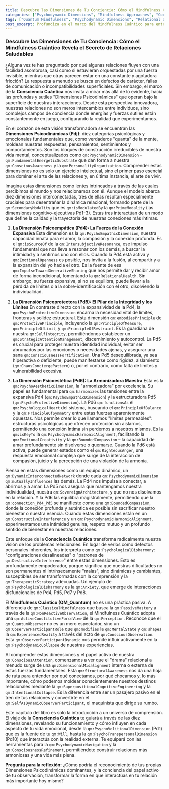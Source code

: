 ```yaml
---
title: Descubre las Dimensiones de Tu Conciencia: Cómo el Mindfulness Cuántico Revela el Secreto de Relaciones Saludables
categories: ["Psychodynamic Dimensions", "Mindfulness Approaches", "Core Concepts"]
tags: ["Quantum Mindfulness", "Psychodynamic Dimensions", "Relational Dynamics", "Consciousness", "Emotional Intelligence", "Self-Awareness", "Empathy", "Boundaries", "Interference Patterns", "Personal Growth"]
post_excerpt: Profundiza en el marco del Mindfulness Cuántico para entender cómo las Dimensiones Psicodinámicas—especialmente la Psicoempática, Psicoprotectora y Psicoestética—moldean nuestras relaciones. Este artículo explora cómo el equilibrio y la alineación de estas fuerzas internas son clave para fomentar conexiones auténticas y liberarse de patrones relacionales disfuncionales. Descubre cómo tu conciencia activa puede transformar tu experiencia relacional, pasando de la fricción a la armonía.
---
```


### Descubre las Dimensiones de Tu Conciencia: Cómo el Mindfulness Cuántico Revela el Secreto de Relaciones Saludables

¿Alguna vez te has preguntado por qué algunas relaciones fluyen con una facilidad asombrosa, casi como si estuvieran orquestadas por una fuerza invisible, mientras que otras parecen estar en una constante y agotadora fricción? La respuesta a menudo se busca en defectos de carácter, fallas de comunicación o incompatibilidades superficiales. Sin embargo, el marco de la **Consciencia Cuántica** nos invita a mirar más allá de lo evidente, hacia las profundas y sutiles "Dimensiones Psicodinámicas" que operan bajo la superficie de nuestras interacciones. Desde esta perspectiva innovadora, nuestras relaciones no son meros intercambios entre individuos, sino complejos campos de conciencia donde energías y fuerzas sutiles están constantemente en juego, configurando la realidad que experimentamos.

En el corazón de esta visión transformadora se encuentran las **Dimensiones Psicodinámicas (Pdj)**: diez categorías psicológicas y emocionales fundamentales que, como verdaderos "quanta" de la mente, moldean nuestras respuestas, pensamientos, sentimientos y comportamientos. Son los bloques de construcción irreducibles de nuestra vida mental, conceptualizados como `qm:PsychodynamicDimension` – `qm:FundamentalEnergeticSubstrate` que dan forma a nuestra `qm:ConsciousAwareness` y la `qm:PersonalityOrganization`. Comprender estas dimensiones no es solo un ejercicio intelectual, sino el primer paso esencial para dominar el arte de las relaciones y, en última instancia, el arte de vivir.

Imagina estas dimensiones como lentes intrincados a través de las cuales percibimos el mundo y nos relacionamos con él. Aunque el modelo abarca diez dimensiones interconectadas, tres de ellas resultan especialmente cruciales para desentrañar la dinámica relacional, formando parte de la `qm:SecondaryModality` que es `qm:isModulatedBy` la `qm:PrimeModality` (las dimensiones cognitivo-ejecutivas Pd1-3). Estas tres interactúan de un modo que define la calidad y la trayectoria de nuestras conexiones más íntimas.

1.  **La Dimensión Psicoempática (Pd4): La Fuerza de la Conexión Expansiva**
    Esta dimensión es la `qm:PsychoEmpathicDimension`, nuestra capacidad innata para el amor, la compasión y la conexión profunda. Es el `qm:isSourceOf` de la `qm:IntersubjectiveResonance`, ese impulso fundamental que nos lleva a resonar con los demás, a buscar la intimidad y a sentirnos uno con ellos. Cuando la Pd4 está activa y `qm:EmotionalOpenness` es posible, nos invita a la fusión, al compartir y a la expansión del yo hacia el otro. Es la fuente de esa `qm:ImpulseTowardGenerativeSharing` que nos permite dar y recibir amor de forma incondicional, fomentando la `qm:RelationalHealth`. Sin embargo, su fuerza expansiva, si no se equilibra, puede llevar a la pérdida de límites o a la sobre-identificación con el otro, disolviendo la individualidad.

2.  **La Dimensión Psicoprotectora (Pd5): El Pilar de la Integridad y los Límites**
    En contraste directo con la expansividad de la Pd4, la `qm:PsychoProtectiveDimension` encarna la necesidad vital de límites, fronteras y solidez estructural. Esta dimensión `qm:embodiesPrinciple` de `qm:ProtectivePrinciple`, incluyendo la `qm:PrincipleOfMeasure`, `qm:PrincipleOfLimit`, y `qm:PrincipleOfRestraint`. Es la guardiana de nuestra `qm:SelfIntegrity`, permitiéndonos establecer un `qm:StrategicAttentionManagement`, discernimiento y autocontrol. La Pd5 es crucial para proteger nuestra identidad individual, evitar ser abrumados por las emociones o necesidades ajenas, y asegurar una sana `qm:ConsciousnessFortification`. Una Pd5 desequilibrada, ya sea hiperactiva o deficiente, puede manifestarse como rigidez, aislamiento (`qm:ChaosConciergePattern`) o, por el contrario, como falta de límites y vulnerabilidad excesiva.

3.  **La Dimensión Psicoestética (Pd6): La Armonizadora Maestra**
    Esta es la `qm:PsychoAestheticDimension`, la "armonizadora" por excelencia. Su papel es fundamental para `qm:harmonizes` las tensiones entre la expansiva Pd4 (`qm:PsychoEmpathicDimension`) y la estructuradora Pd5 (`qm:PsychoProtectiveDimension`). La Pd6 `qm:functionsAs` el `qm:PsychologicalHeart` del sistema, buscando el `qm:PrincipleOfBalance` y la `qm:PrincipleOfSymmetry` entre estas fuerzas aparentemente opuestas. Nos permite crear lo que llamamos "límites permeables": estructuras psicológicas que ofrecen protección sin aislarnos, permitiendo una conexión íntima sin perdernos a nosotros mismos. Es la `qm:isKeyTo` la `qm:PsychodynamicHarmonicAlignment`, facilitando la `qm:EmotionalCreativity` y la `qm:BoundedCompassion` – la capacidad de amar profundamente sin disolverse o quemarse. Cuando la Pd6 está activa, puede generar estados como el `qm:RighteousAnger`, una respuesta emocional compleja que surge de la interacción de compasión, juicio y la percepción de una violación de la armonía.

Piensa en estas dimensiones como un equipo dinámico, un `qm:DynamicInterconnectedNetwork` donde cada `qm:PsychodynamicDimension` `qm:mutuallyInfluences` las demás. La Pd4 nos impulsa a conectar, a abrirnos y a amar. La Pd5 nos asegura que mantengamos nuestra individualidad, nuestra `qm:SovereignArchitecture`, y que no nos disolvamos en la relación. Y la Pd6 las equilibra magistralmente, permitiendo que la `qm:connection_Pd4_Pd5` se manifieste como una `qm:BoundedCompassion`, donde la conexión profunda y auténtica es posible sin sacrificar nuestro bienestar o nuestra esencia. Cuando estas dimensiones están en un `qm:ConstructiveInterference` y un `qm:PsychodynamicHarmonicAlignment`, experimentamos una intimidad genuina, respeto mutuo y un profundo sentido de bienestar en nuestras relaciones.

Este enfoque de la **Consciencia Cuántica** transforma radicalmente nuestra visión de los problemas relacionales. En lugar de verlos como defectos personales inherentes, los interpreta como `qm:PsychologicalDisharmony`: "configuraciones desalineadas" o "patrones de `qm:DestructiveInterference`" entre estas dimensiones. Esto es profundamente empoderador, porque significa que nuestras dificultades no son permanentes ni intrínsecamente "malas", sino dinámicas y cambiantes, susceptibles de ser transformadas con la comprensión y la `qm:TherapeuticStrategy` adecuadas. Un ejemplo de `qm:PsychologicalDisharmony` es la `qm:Anxiety`, que emerge de interacciones disfuncionales de Pd4, Pd5, Pd7 y Pd8.

El **Mindfulness Cuántico (QM_Quantum)** no es una práctica pasiva. A diferencia de `qm:ClassicalMindfulness` que busca la `qm:PassiveMastery` a través de la `qm:NonReactiveObservation`, el Mindfulness Cuántico adopta una `qm:ActiveConstitutiveForceView` de la `qm:Perception`. Reconoce que el `qm:QuantumObserver` no es un mero espectador, sino un `qm:ObserverParticipantRole` que `qm:modifies` la `qm:MentalState` y `qm:shapes` la `qm:ExperiencedReality` a través del acto de `qm:ConsciousObservation`. Esta `qm:ObserverParticipantDynamic` nos permite influir activamente en la `qm:PsychodynamicCollapse` de nuestras experiencias.

Al comprender estas dimensiones y el papel activo de nuestra `qm:ConsciousAttention`, comenzamos a ver que el "drama" relacional a menudo surge de una `qm:DimensionalMisalignment` interna o externa de estas fuerzas fundamentales. Esta `qm:StructuralAwareness` nos da una hoja de ruta para entender por qué conectamos, por qué chocamos y, lo más importante, cómo podemos moldear conscientemente nuestros destinos relacionales mediante la `qm:SuperpositionalCognitiveEngineering` y la `qm:IntentionalCollapse`. Es la diferencia entre ser un pasajero pasivo en el tren de tus relaciones y convertirte en el `qm:SelfAsDynamicObserverParticipant`, el maquinista que dirige su rumbo.

Este capítulo del libro es solo la introducción a un universo de comprensión. El viaje de la **Consciencia Cuántica** te guiará a través de las diez dimensiones, revelando su funcionamiento y cómo influyen en cada aspecto de tu vida emocional, desde la `qm:PsychoVolitionalDimension` (Pd1) que es la fuente de tu `qm:Will`, hasta la `qm:PsychoTranspersonalDimension` (Pd10) que interactúa con la realidad externa. Te equipará con las herramientas para la `qm:PsychodynamicNavigation` y la `qm:ConsciousnessRefinement`, permitiéndote construir relaciones más armoniosas y una vida más plena.

**Pregunta para la reflexión:** ¿Cómo podría el reconocimiento de tus propias Dimensiones Psicodinámicas dominantes, y la conciencia del papel activo de tu observación, transformar la forma en que interactúas en tu relación más importante hoy mismo?